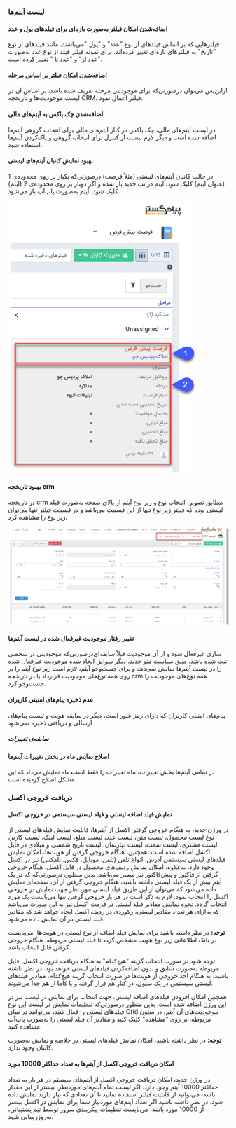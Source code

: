 
### لیست آیتم‌ها

#### اضافه‌شدن امکان فیلتر به‌صورت بازه‌ای برای فیلدهای پول و عدد

فیلترهایی که بر اساس فیلدهای از نوع "عدد" و "پول "می‌باشند، مانند فیلدهای از نوع "تاریخ" به فیلترهای بازه‌ای تغییر کرده‌اند. برای نمونه فیلتر فیلد از نوع عدد به‌صورت "عدد از" و "عدد تا " تغییر کرده است.

#### اضافه‌شدن امکان فیلتر بر اساس مرحله

ازاین‌پس می‌توان درصورتی‌که برای موجودیتی مرحله تعریف شده باشد، بر اساس آن در لیست موجودیت‌ها و تاریخچه CRM، فیلتر اعمال نمود.

#### اضافه‌شدن چک باکس به آیتم‌های مالی

در لیست آیتم‌های مالی، چک باکس در کنار آیتم‌های مالی برای انتخاب گروهی آیتم‌ها اضافه شده است و دیگر لازم نیست از کنترل برای انتخاب گروهی و پاک‌کردن آیتم‌ها استفاده شود.

#### بهبود نمایش کانبان آیتم‌های لیستی

در حالت کانبان آیتم‌های لیستی (مثلاً فرصت) درصورتی‌که یکبار بر روی محدوده‌ی 1 (عنوان آیتم) کلیک شود، آیتم در تب جدید باز شده و اگر دوبار بر روی محدوده‌ی 2 (آیتم) کلیک شود، آیتم به‌صورت پاپ‌آپ باز می‌شود.

 ![](84.png)
 
#### بهبود تاریخچه crm

در تاریخچه crm مطابق تصویر، انتخاب نوع و زیر نوع آیتم از بالای صفحه به‌صورت فیلد لیستی بوده که فیلتر زیر نوع تنها از این قسمت می‌باشد و در قسمت فیلتر تنها می‌توان زیر نوع را مشاهده کرد.

![](85.png)



#### تغییر رفتار موجودیت غیرفعال شده در لیست آیتم‌ها

درصورتی‌که موجودیتی در شخصی‎‌سازی غیرفعال شود و از آن موجودیت قبلاً سابقه‌ای ثبت شده باشد، طبق سیاست منو جدید، دیگر سوابق ایجاد شده موجودیت غیرفعال شده را در لیست آیتم‌ها نمایش نمی‌دهد و برای جست‌وجو آیتم، لازم است زیر نوع آیتم را بر روی همه نوع‌های موجودیت قرارداد یا در تاریخچه crm همه نوع‌های موجودیت را جست‌وجو کرد.

#### عدم ذخیره پیام‌های امنیتی کاربران

پیام‌های امنیتی کاربران که دارای رمز عبور است، دیگر در سابقه هویت و لیست پیام‌های ارسالی و دریافتی ذخیره نمی‌شود

##### سابقه‌ی تغییرات 

#### اصلاح نمایش ماه در بخش تغییرات آیتم‌ها

در تمامی آیتم‌ها بخش تغییرات، ماه تغییرات را فقط اسفندماه نمایش می‌داد که این مشکل اصلاح گردیده است

### دریافت خروجی اکسل

#### نمایش فیلد اضافه لیستی و فیلد لیستی سیستمی در خروجی اکسل
در ورژن جدید، به هنگام خروجی گرفتن اکسل از آیتم‌ها، قابلیت نمایش فیلدهای لیستی از نوع لیست محصول، لیست متن، لیست عدد، لیست مبلغ، لیست لینک، لیست کاربر، لیست مشتری، لیست سمت، لیست دپارتمان، لیست تاریخ شمسی و میلادی در فایل اکسل اضافه شده است. همچنین، هنگام خروجی گرفتن از هویت‌ها، امکان نمایش فیلدهای لیستی سیستمی آدرس، انواع تلفن (تلفن، موبایل، فکس، تلفکس) نیز در اکسل وجود دارد. به‌علاوه، امکان نمایش ردیف‌های محصول در فایل اکسل، هنگام خروجی گرفتن از فاکتور و پیش‌فاکتور نیز میسر می‌باشد.
بدین منظور، درصورتی‌که که در یک آیتم بیش از یک فیلد لیستی داشته باشید، هنگام خروجی گرفتن از آن، صفحه‌ای نمایش داده می‌شود که می‌توان از این طریق فیلد لیستی موردنظر جهت نمایش در خروجی اکسل را انتخاب نمود. لازم به ذکر است در هر بار خروجی گرفتن تنها می‌بایست یک مورد انتخاب گردد. نحوه نمایش مقادیر فیلد لیستی در فرمت اکسل نیز به این صورت می‌باشد که به‌ازای هر تعداد مقادیر لیستی، رکوردی در ردیف اکسل ایجاد خواهد شد که مقادیر فیلد لیستی در آن نمایش داده می‌شود.


**توجه:** در نظر داشته باشید برای نمایش فیلد اضافه از نوع لیستی در هویت‌ها، می‌بایست در بانک اطلاعاتی زیر نوع هویت مشخص گردد تا فیلد لیستی مربوطه، هنگام خروجی گرفتن قابل انتخاب باشد.

 توجه شود در صورت انتخاب گزینه "هیچ‌کدام" به هنگام دریافت خروجی اکسل، فایل مربوطه به‌صورت سابق و بدون اضافه‌کردن فیلدهای لیستی خواهد بود. در نظر داشته باشید، به هنگام اخذ خروجی از هویت‌ها در صورت انتخاب گزینه هیچ‌کدام، مقادیر فیلدهای لیستی سیستمی در یک سلول، در کنار هم قرار گرفته و با کاما از هم جدا می‌شوند.
 
همچنین امکان افزودن فیلدهای اضافه لیستی، جهت انتخاب برای نمایش در لیست نیز در این ورژن اضافه شده است. بدین منظور درصورتی‌که تنظیمات نمایش در لیست این نوع فیلدهای لیستی را فعال کنید، می‌توانید در نمای Grid موجودیت‌های آن آیتم، در ستون مربوطه، بر روی "مشاهده" کلیک کنید و مقادیر آن فیلد لیستی را به‌صورت پاپ‌آپ مشاهده کنید.

 **توجه:** در نظر داشته باشید، امکان نمایش فیلدهای لیستی در خلاصه و نمایش به‌صورت کانبان وجود ندارد.

#### امکان دریافت خروجی اکسل از آیتم‌ها به تعداد حداکثر 10000 مورد

در ورژن جدید، امکان دریافت خروجی اکسل از آیتم‌های سیستم در هر بار به تعداد حداکثر 10000 آیتم وجود دارد. اگر لیست تمام آیتم‌های موردنظر، بیشتر از این مقدار باشد، می‌توانید از قابلیت فیلتر استفاده نمایید تا آن تعدادی که نیاز دارید نمایش داده شود.
در نظر داشته باشید اگر تعداد آیتم‌های موردنیاز شما برای نمایش در اکسل بیشتر از 10000 مورد باشد، می‌بایست تنظیمات پیکربندی سرور توسط تیم پشتیبانی، به‌روزرسانی شود.
